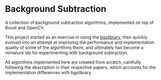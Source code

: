 Background Subtraction
======================

A collection of background subtraction algorithms, implemented on top of Boost
and OpenCV. 

This project started as an exercise in using the [bgslibrary](
https://github.com/andrewssobral/bgslibrary), then quickly
evolved into an attempt at improving the performance and implementation quality
of some of the algorithms there, and ultimately has become a miniature lab for
experimenting with background subtraction.

All algorithms implemented here are created from scratch, carefully following the
description in their respective papers, which accounts for the implementation
differences with bgslibrary.
